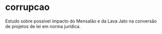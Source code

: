 # corrupcao
 Estudo sobre possível impacto do Mensalão e da Lava Jato na conversão de projetos de lei em norma jurídica.
